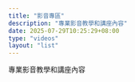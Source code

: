 ```yaml
---
title: "影音專區"
description: "專業影音教學和講座內容"
date: 2025-07-29T10:25:29+08:00
type: "videos"
layout: "list"
---
```


專業影音教學和講座內容
